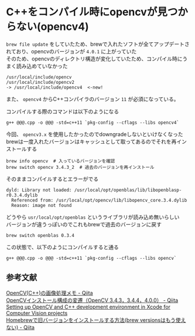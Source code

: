# C++をコンパイル時にopencvが見つからない(opencv4)

`brew file update` をしていたため、brewで入れたソフトが全てアップデートされており、opencvのバージョンが `4.0.1` に上がっていた  
そのため、opencvのディレクトリ構造が変化していたため、コンパイル時にうまく読み込めていなかった  

    /usr/local/include/opencv
    /usr/local/include/opencv2
    -> /usr/local/include/opencv4  <-new!

また、 `opencv4` からC++コンパイラのバージョン `11` が必須になっている。

コンパイルする際のコマンドは以下のようになる

    g++ @@@.cpp -o @@@ -std=c++11 `pkg-config --cflags --libs opencv4`
    
今回、 `opencv3.x` を使用したかったのでdowngradeしないといけなくなった  
brewは一度入れたバージョンはキャッシュとして取ってあるのでそれを再インストールする  

    brew info opencv  # 入っているバージョンを確認
    brew switch opencv 3.4.3_2  # 過去のバージョンを再インストール
    
そのままコンパイルするとエラーがでる  

    dyld: Library not loaded: /usr/local/opt/openblas/lib/libopenblasp-r0.3.4.dylib
      Referenced from: /usr/local/opt/opencv/lib/libopencv_core.3.4.dylib
      Reason: image not found
      
どうやら `usr/local/opt/openblas` というライブラリが読み込め無いらしい  
バージョンが違うっぽいのでこれもbrewで過去のバージョンに戻す  

    brew switch openblas 0.3.4
    
この状態で、以下のようにコンパイルすると通る  

    g++ @@@.cpp -o @@@ -std=c++11 `pkg-config --cflags --libs opencv`
    
## 参考文献
[OpenCV(C++)の画像処理メモ - Qiita](https://qiita.com/yoyoyo_/items/aada199371f6802bb887)  
[OpenCVインストール構成の変遷（OpenCV 3.4.3，3.4.4，4.0.0） - Qiita](https://qiita.com/dandelion1124/items/eae435e601fba2adb0d1)  
[Setting up OpenCV and C++ development environment in Xcode for Computer Vision projects](https://medium.com/@jaskaranvirdi/setting-up-opencv-and-c-development-environment-in-xcode-b6027728003)  
[Homebrewで旧バージョンをインストールする方法(brew versionsはもう使えない) - Qiita](https://qiita.com/honeniq/items/778cc08d2db78e6774d8)
